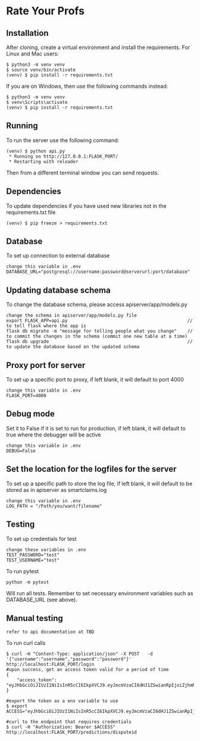 # Rate Your Profs

Installation
------------

After cloning, create a virtual environment and install the requirements. For Linux and Mac users:

    $ python3 -m venv venv
    $ source venv/bin/activate
    (venv) $ pip install -r requirements.txt

If you are on Windows, then use the following commands instead:

    $ python3 -m venv venv
    $ venv\Scripts\activate
    (venv) $ pip install -r requirements.txt

Running
-------

To run the server use the following command:

    (venv) $ python api.py
     * Running on http://127.0.0.1:FLASK_PORT/
     * Restarting with reloader

Then from a different terminal window you can send requests.

Dependencies
-------

To update dependencies if you have used new libraries not in the requirements.txt file

    (venv) $ pip freeze > requirements.txt

Database
-------

To set up connection to external database

    change this variable in .env
    DATABASE_URL="postgresql://username:password@serverurl:port/database"

Updating database schema
-------

To change the database schema, please access apiserver/app/models.py

    change the schema in apiserver/app/models.py file
    export FLASK_APP=api.py                                             // to tell flask where the app is
    flask db migrate -m "message for telling people what you change"    // to commit the changes in the schema (commit one new table at a time)
    flask db upgrade                                                    // to update the database based on the updated schema

Proxy port for server
-------

To set up a specific port to proxy, if left blank, it will default to port 4000

    change this variable in .env
    FLASK_PORT=4000

Debug mode
-------

Set it to False if it is set to run for production, if left blank, it will default to true where the debugger will be active

    change this variable in .env
    DEBUG=False

Set the location for the logfiles for the server
-------

To set up a specific path to store the log file, if left blank, it will default to be stored as in apiserver as smartclaims.log

    change this variable in .env
    LOG_PATH = "/Path/you/want/filename"

Testing
-------

To set up credentials for test

    change these variables in .env
    TEST_PASSWORD="test"
    TEST_USERNAME="test"

To run pytest

    python -m pytest

Will run all tests. Remember to set necessary environment variables such as DATABASE_URL (see above).


Manual testing
-------
    refer to api documentation at TBD

To run curl calls

    $ curl -H "Content-Type: application/json" -X POST   -d '{"username":"username","password":"password"}' http://localhost:FLASK_PORT/login
    #upon success, get an access token valid for a period of time
    {
        "access_token": "eyJhbGciOiJIUzI1NiIsInR5cCI6IkpXVCJ9.eyJmcmVzaCI6dHJ1ZSwianRpIjoiZjhmNDlmMjUtNTQ4OS00NmRjLTkyOWUtZTU2Y2QxOGZhNzRlIiwidXNlcl9jbGFpbXMiOnt9LCJuYmYiOjE0NzQ0NzQ3OTEsImlhdCI6MTQ3NDQ3NDc5MSwiaWRlbnRpdHkiOiJ0ZXN0IiwiZXhwIjoxNDc0NDc1NjkxLCJ0eXBlIjoiYWNjZXNzIn0.vCy0Sec61i9prcGIRRCbG8e9NV6_wFH2ICFgUGCLKpc"
    }

    #export the token as a env variable to use
    $ export ACCESS="eyJhbGciOiJIUzI1NiIsInR5cCI6IkpXVCJ9.eyJmcmVzaCI6dHJ1ZSwianRpIjoiZjhmNDlmMjUtNTQ4OS00NmRjLTkyOWUtZTU2Y2QxOGZhNzRlIiwidXNlcl9jbGFpbXMiOnt9LCJuYmYiOjE0NzQ0NzQ3OTEsImlhdCI6MTQ3NDQ3NDc5MSwiaWRlbnRpdHkiOiJ0ZXN0IiwiZXhwIjoxNDc0NDc1NjkxLCJ0eXBlIjoiYWNjZXNzIn0.vCy0Sec61i9prcGIRRCbG8e9NV6_wFH2ICFgUGCLKpc"

    #curl to the endpoint that requires credentials
    $ curl -H "Authorization: Bearer $ACCESS" http://localhost:FLASK_PORT/predictions/disputeid
